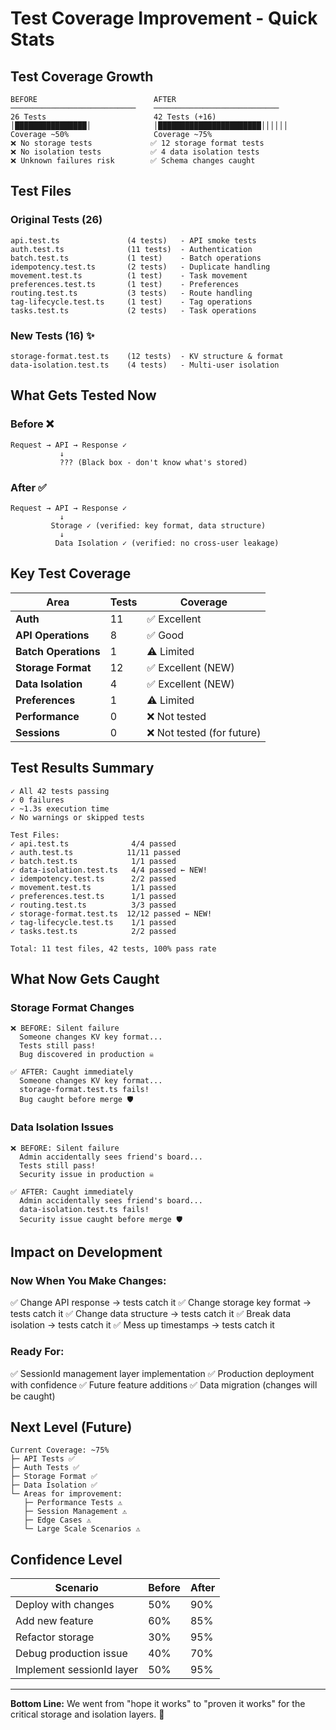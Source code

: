 # Test Coverage Improvement - Quick Stats

## Test Coverage Growth

```
BEFORE                          AFTER
────────────────────────────    ────────────────────────────
26 Tests                        42 Tests (+16)
│████████████████│              │███████████████████████││││││
Coverage ~50%                   Coverage ~75%
❌ No storage tests             ✅ 12 storage format tests
❌ No isolation tests           ✅ 4 data isolation tests
❌ Unknown failures risk        ✅ Schema changes caught
```

## Test Files

### Original Tests (26)
```
api.test.ts               (4 tests)   - API smoke tests
auth.test.ts              (11 tests)  - Authentication
batch.test.ts             (1 test)    - Batch operations
idempotency.test.ts       (2 tests)   - Duplicate handling
movement.test.ts          (1 test)    - Task movement
preferences.test.ts       (1 test)    - Preferences
routing.test.ts           (3 tests)   - Route handling
tag-lifecycle.test.ts     (1 test)    - Tag operations
tasks.test.ts             (2 tests)   - Task operations
```

### New Tests (16) ✨
```
storage-format.test.ts    (12 tests)  - KV structure & format
data-isolation.test.ts    (4 tests)   - Multi-user isolation
```

## What Gets Tested Now

### Before ❌
```
Request → API → Response ✓
           ↓
           ??? (Black box - don't know what's stored)
```

### After ✅
```
Request → API → Response ✓
           ↓
         Storage ✓ (verified: key format, data structure)
           ↓
          Data Isolation ✓ (verified: no cross-user leakage)
```

## Key Test Coverage

| Area | Tests | Coverage |
|------|-------|----------|
| **Auth** | 11 | ✅ Excellent |
| **API Operations** | 8 | ✅ Good |
| **Batch Operations** | 1 | ⚠️ Limited |
| **Storage Format** | 12 | ✅ Excellent (NEW) |
| **Data Isolation** | 4 | ✅ Excellent (NEW) |
| **Preferences** | 1 | ⚠️ Limited |
| **Performance** | 0 | ❌ Not tested |
| **Sessions** | 0 | ❌ Not tested (for future) |

## Test Results Summary

```
✓ All 42 tests passing
✓ 0 failures
✓ ~1.3s execution time
✓ No warnings or skipped tests

Test Files:
✓ api.test.ts              4/4 passed
✓ auth.test.ts            11/11 passed
✓ batch.test.ts            1/1 passed
✓ data-isolation.test.ts   4/4 passed ← NEW!
✓ idempotency.test.ts      2/2 passed
✓ movement.test.ts         1/1 passed
✓ preferences.test.ts      1/1 passed
✓ routing.test.ts          3/3 passed
✓ storage-format.test.ts  12/12 passed ← NEW!
✓ tag-lifecycle.test.ts    1/1 passed
✓ tasks.test.ts            2/2 passed

Total: 11 test files, 42 tests, 100% pass rate
```

## What Now Gets Caught

### Storage Format Changes
```
❌ BEFORE: Silent failure
  Someone changes KV key format...
  Tests still pass!
  Bug discovered in production ☠️

✅ AFTER: Caught immediately
  Someone changes KV key format...
  storage-format.test.ts fails!
  Bug caught before merge 🛡️
```

### Data Isolation Issues
```
❌ BEFORE: Silent failure
  Admin accidentally sees friend's board...
  Tests still pass!
  Security issue in production ☠️

✅ AFTER: Caught immediately
  Admin accidentally sees friend's board...
  data-isolation.test.ts fails!
  Security issue caught before merge 🛡️
```

## Impact on Development

### Now When You Make Changes:
✅ Change API response → tests catch it
✅ Change storage key format → tests catch it
✅ Change data structure → tests catch it
✅ Break data isolation → tests catch it
✅ Mess up timestamps → tests catch it

### Ready For:
✅ SessionId management layer implementation
✅ Production deployment with confidence
✅ Future feature additions
✅ Data migration (changes will be caught)

## Next Level (Future)

```
Current Coverage: ~75%
├─ API Tests ✅
├─ Auth Tests ✅
├─ Storage Format ✅
├─ Data Isolation ✅
└─ Areas for improvement:
   ├─ Performance Tests ⚠️
   ├─ Session Management ⚠️
   ├─ Edge Cases ⚠️
   └─ Large Scale Scenarios ⚠️
```

## Confidence Level

| Scenario | Before | After |
|----------|--------|-------|
| Deploy with changes | 50% | 90% |
| Add new feature | 60% | 85% |
| Refactor storage | 30% | 95% |
| Debug production issue | 40% | 70% |
| Implement sessionId layer | 50% | 95% |

---

**Bottom Line:** We went from "hope it works" to "proven it works" for the critical storage and isolation layers. 🎉
